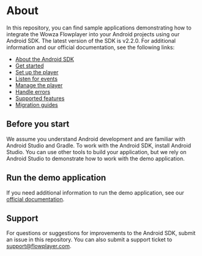 # About

In this repository, you can find sample applications demonstrating how to integrate the Wowza Flowplayer into your Android projects using our Android SDK. The latest version of the SDK is v2.2.0. For additional information and our official documentation, see the following links:

* [About the Android SDK](https://developer.wowza.com/docs/wowza-flowplayer/android-sdk/about-the-android-sdk/)
* [Get started](https://developer.wowza.com/docs/wowza-flowplayer/android-sdk/get-started-with-the-android-sdk/)
* [Set up the player](https://developer.wowza.com/docs/wowza-flowplayer/android-sdk/set-up-the-player/)
* [Listen for events](https://developer.wowza.com/docs/wowza-flowplayer/android-sdk/listen-for-events/)
* [Manage the player](https://developer.wowza.com/docs/wowza-flowplayer/android-sdk/manage-the-player/)
* [Handle errors](https://developer.wowza.com/docs/wowza-flowplayer/android-sdk/handle-errors/)
* [Supported features](https://developer.wowza.com/docs/wowza-flowplayer/android-sdk/supported-features/)
* [Migration guides](https://developer.wowza.com/docs/wowza-flowplayer/android-sdk/migration-guides/migrate-from-legacy-to-2.0/)

## Before you start

We assume you understand Android development and are familiar with Android Studio and Gradle. To work with the Android SDK, install Android Studio. You can use other tools to build your application, but we rely on Android Studio to demonstrate how to work with the demo application.

## Run the demo application

If you need additional information to run the demo application, see our [official documentation](https://developer.wowza.com/docs/wowza-flowplayer/android-sdk/about-the-android-sdk/#run-the-demo-application).

## Support

For questions or suggestions for improvements to the Android SDK, submit an issue in this repository. You can also submit a support ticket to <support@flowplayer.com>.
